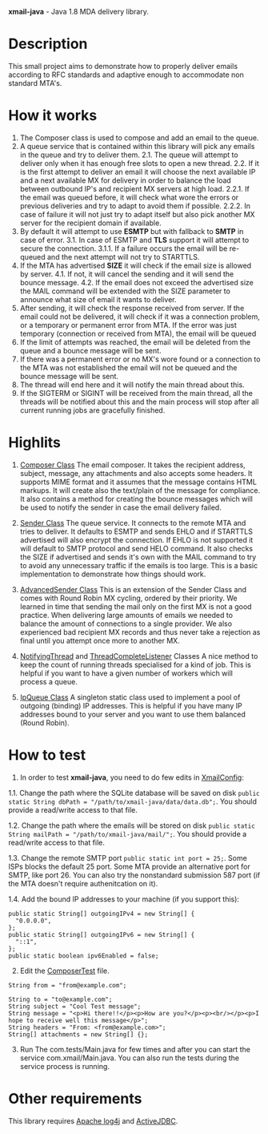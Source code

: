 **xmail-java** - Java 1.8 MDA delivery library.

# Description
This small project aims to demonstrate how to properly deliver emails according to RFC standards and adaptive enough to accommodate non standard MTA's.

# How it works
1. The Composer class is used to compose and add an email to the queue.
2. A queue service that is contained within this library will pick any emails in the queue and try to deliver them.
  2.1. The queue will attempt to deliver only when it has enough free slots to open a new thread.
  2.2. If it is the first attempt to deliver an email it will choose the next available IP and a next available MX for delivery in order to balance the load between outbound IP's and recipient MX servers at high load.
  2.2.1. If the email was queued before, it will check what wore the errors or previous deliveries and try to adapt to avoid them if possible.
  2.2.2. In case of failure it will not just try to adapt itself but also pick another MX server for the recipient domain if available.
3. By default it will attempt to use **ESMTP** but with fallback to **SMTP** in case of error.
  3.1. In case of ESMTP and **TLS** support it will attempt to secure the connection.
  3.1.1. If a failure occurs the email will be re-queued and the next attempt will not try to STARTTLS.
4. If the MTA has advertised **SIZE** it will check if the email size is allowed by server.
  4.1. If not, it will cancel the sending and it will send the bounce message.
  4.2. If the email does not exceed the advertised size the MAIL command will be extended with the SIZE parameter to announce what size of email it wants to deliver.
5. After sending, it will check the response received from server. If the email could not be delivered, it will check if it was a connection problem, or a temporary or permanent error from MTA. If the error was just temporary (connection or received from MTA), the email will be queued
6. If the limit of attempts was reached, the email will be deleted from the queue and a bounce message will be sent.
7. If there was a permanent error or no MX's wore found or a connection to the MTA was not established the email will not be queued and the bounce message will be sent.
8. The thread will end here and it will notify the main thread about this.
9. If the SIGTERM or SIGINT will be received from the main thread, all the threads will be notified about this and the main process will stop after all current running jobs are gracefully finished.

# Highlits

1. [Composer Class](https://github.com/tntu/xmail-java/blob/master/src/com/xmail/SMTP/Composer.java)
  The email composer. It takes the recipient address, subject, message, any attachments and also accepts some headers.
  It supports MIME format and it assumes that the message contains HTML markups. It will create also the text/plain of the message for compliance.
  It also contains a method for creating the bounce messages which will be used to notify the sender in case the email delivery failed.

2. [Sender Class](https://github.com/tntu/xmail-java/blob/master/src/com/xmail/SMTP/Sender.java)
  The queue service.
  It connects to the remote MTA and tries to deliver.
  It defaults to ESMTP and sends EHLO and if STARTTLS advertised will also encrypt the connection.
  If EHLO is not supported it will default to SMTP protocol and send HELO command.
  It also checks the SIZE if advertised and sends it's own with the MAIL command to try to avoid any unnecessary traffic if the emails is too large.
  This is a basic implementation to demonstrate how things should work.

3. [AdvancedSender Class](https://github.com/tntu/xmail-java/blob/master/src/com/xmail/SMTP/AdvancedSender.java)
  This is  an extension of the Sender Class and comes with Round Robin MX cycling, ordered by their priority.
  We learned in time that sending the mail only on the first MX is not a good practice.
  When delivering large amounts of emails we needed to balance the amount of connections to a single provider.
  We also experienced bad recipient MX records and thus never take a rejection as final until you attempt once more to another MX.

4. [NotifyingThread](https://github.com/tntu/xmail-java/blob/master/src/com/xmail/Threads/NotifyingThread.java) and [ThreadCompleteListener](https://github.com/tntu/xmail-java/blob/master/src/com/xmail/Threads/ThreadCompleteListener.java) Classes
  A nice method to keep the count of running threads specialised for a kind of job.
  This is helpful if you want to have a given number of workers which will process a queue.

5. [IpQueue Class](https://github.com/tntu/xmail-java/blob/master/src/com/xmail/XmailService/IpQueue.java)
  A singleton static class used to implement a pool of outgoing (binding) IP addresses.
  This is helpful if you have many IP addresses bound to your server and you want to use them balanced (Round Robin).

# How to test
1. In order to test **xmail-java**, you need to do few edits in [XmailConfig]():

  1.1. Change the path where the SQLite database will be saved on disk ```public static String dbPath = "/path/to/xmail-java/data/data.db";```. You should provide a read/write access to that file.

  1.2. Change the path where the emails will be stored on disk ```public static String mailPath = "/path/to/xmail-java/mail/";```. You should provide a read/write access to that file.

  1.3. Change the remote SMTP port ```public static int port = 25;```. Some ISPs blocks the default 25 port. Some MTA provide an alternative port for SMTP, like port 26. You can also try the nonstandard submission 587 port (if the MTA doesn't require authenitcation on it).

  1.4. Add the bound IP addresses to your machine (if you support this):
```
public static String[] outgoingIPv4 = new String[] {
  "0.0.0.0",
};
public static String[] outgoingIPv6 = new String[] {
  "::1",
};
public static boolean ipv6Enabled = false;
```
2. Edit the [ComposerTest](https://github.com/tntu/xmail-java/blob/master/tests/com/tests/ComposerTest.java) file.
```
String from = "from@example.com";

String to = "to@example.com";
String subject = "Cool Test message";
String message = "<p>Hi there!!</p><p>How are you?</p><p><br/></p><p>I hope to receive well this message</p>";
String headers = "From: <from@example.com>";
String[] attachments = new String[] {};
```
3. Run The com.tests/Main.java for few times and after you can start the service com.xmail/Main.java. You can also run the tests during the service process is running.

# Other requirements
This library requires [Apache log4j](http://logging.apache.org/log4j/1.2/) and [ActiveJDBC](http://javalite.io/activejdbc).

